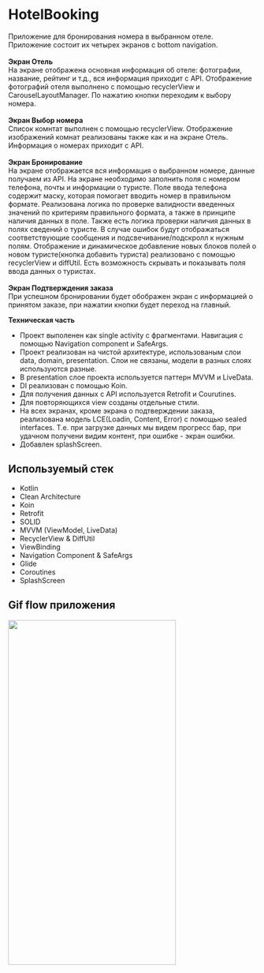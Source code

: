 # HotelBooking

Приложение для бронирования номера в выбранном отеле.
Приложение состоит их четырех экранов с bottom navigation.<br>
<br>**Экран Отель**
<br>На экране отображена основная информация об отеле: фотографии, название, рейтинг и т.д., вся информация приходит с API. Отображение фотографий отеля выполнено с помощью recyclerView и CarouselLayoutManager.
По нажатию кнопки переходим к выбору номера.<br>
<br>**Экран Выбор номера**
<br>Список комнтат выполнен с помощью recyclerView. Отображение изображений комнат реализованы также как и на экране Отель. Информация о номерах приходит с API.<br>
<br>**Экран Бронирование**
<br>На экране отображается вся информация о выбранном номере, данные получаем из API. На экране необходимо заполнить поля с номером телефона, почты и информации о туристе.
Поле ввода телефона содержит маску, которая помогает вводить номер в правильном формате. Реализована логика по проверке валидности введенных значений по критериям правильного формата, а также в принципе
наличия данных в поле. Также есть логика проверки наличия данных в полях сведений о туристе. В случае ошибок будут отображаться соответствующие сообщения и подсвечивание/подскролл к нужным полям.
Отображение и динамическое добавление новых блоков полей о новом туристе(кнопка добавить туриста) реализовано с помощью recyclerView и diffUtil. Есть возможность скрывать и показывать поля ввода данных о туристах.<br>
<br>**Экран Подтверждения заказа**
<br>При успешном бронировании будет обображен экран с информацией о принятом заказе, при нажатии кнопки будет переход на главный.<br>

**Техническая часть**
+ Проект выполенен как single activity с фрагментами. Навигация с помощью Navigation component и SafeArgs.
+ Проект реализован на чистой архитектуре, использованым слои data, domain, presentation. Слои не связаны, модели в разных слоях используются разные.
+ В presentation слое проекта используется паттерн MVVM и LiveData.
+ DI реализован с помощью Koin.
+ Для получения данных с API используется Retrofit и Courutines.
+ Для повторяющихся view созданы отдельные стили.
+ На всех экранах, кроме экрана о подтверждении заказа, реализована модель LCE(Loadin, Content, Error) с помощью sealed interfaces. Т.е. при загрузке данных мы видем прогресс бар, при удачном получени видим контент, при ошибке - экран ошибки.
+ Добавлен splashScreen.

## Используемый стек

+ Kotlin
+ Clean Architecture
+ Koin
+ Retrofit
+ SOLID
+ MVVM (ViewModel, LiveData)  
+ RecyclerView & DiffUtil  
+ ViewBinding  
+ Navigation Component & SafeArgs 
+ Glide
+ Coroutines
+ SplashScreen
  

## Gif flow приложения

<img src="https://github.com/alexxk2/StarsWarsCitizen/blob/master/app/src/main/res/drawable/flow_1.gif" width="340" height="699" />  <br>


